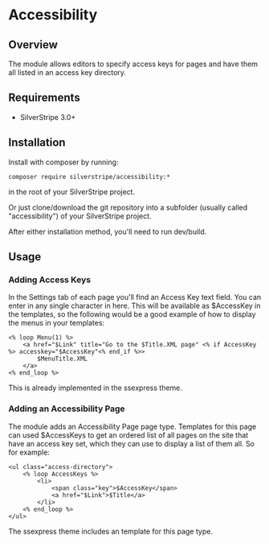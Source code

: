 # Accessibility

## Overview

The module allows editors to specify access keys for pages and have them all listed in an access key directory.

## Requirements

 * SilverStripe 3.0+

## Installation

Install with composer by running:

	composer require silverstripe/accessibility:*

in the root of your SilverStripe project.

Or just clone/download the git repository into a subfolder (usually called "accessibility") of your SilverStripe project.

After either installation method, you'll need to run dev/build.

## Usage

### Adding Access Keys

In the Settings tab of each page you'll find an Access Key text field. You can enter in any single character in here. This will be available as $AccessKey in the templates, so the following would be a good example of how to display the menus in your templates:

	<% loop Menu(1) %>
		<a href="$Link" title="Go to the $Title.XML page" <% if AccessKey %> accesskey="$AccessKey"<% end_if %>>
			$MenuTitle.XML
		</a>
	<% end_loop %>

This is already implemented in the ssexpress theme.

### Adding an Accessibility Page

The module adds an Accessibility Page page type. Templates for this page can used $AccessKeys to get an ordered list of all pages on the site that have an access key set, which they can use to display a list of them all. So for example:

	<ul class="access-directory">
		<% loop AccessKeys %>
			<li>
				<span class="key">$AccessKey</span>
				<a href="$Link">$Title</a>
			</li>
		<% end_loop %>
	</ul>

The ssexpress theme includes an template for this page type.